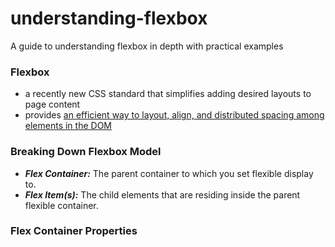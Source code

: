 # understanding-flexbox
A guide to understanding flexbox in depth with practical examples


### Flexbox
+ a recently new CSS standard that simplifies adding desired layouts to page content
+ provides [an efficient way to layout, align, and distributed spacing among elements in the DOM](https://goo.gl/XiuagG)

### Breaking Down Flexbox Model
* **_Flex Container:_** The parent container to which you set flexible display to.
* **_Flex Item(s):_** The child elements that are residing inside the parent flexible container.

### Flex Container Properties




